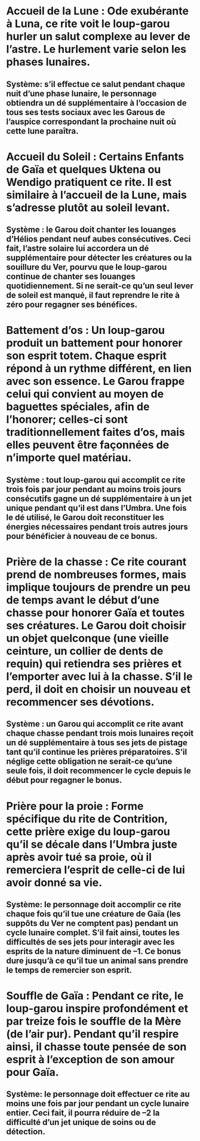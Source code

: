 # Accueil de la Lune : Ode exubérante à Luna, ce rite voit le loup-garou hurler un salut complexe au lever de l’astre. Le hurlement varie selon les phases lunaires.
## Système: s’il effectue ce salut pendant chaque nuit d’une phase lunaire, le personnage obtiendra un dé supplémentaire à l’occasion de tous ses tests sociaux avec les Garous de l’auspice correspondant la prochaine nuit où cette lune paraîtra.

# Accueil du Soleil : Certains Enfants de Gaïa et quelques Uktena ou Wendigo pratiquent ce rite. Il est similaire à l’accueil de la Lune, mais s’adresse plutôt au soleil levant.
## Système : le Garou doit chanter les louanges d’Hélios pendant neuf aubes consécutives. Ceci fait, l’astre solaire lui accordera un dé supplémentaire pour détecter les créatures ou la souillure du Ver, pourvu que le loup-garou continue de chanter ses louanges quotidiennement. Si ne serait-ce qu’un seul lever de soleil est manqué, il faut reprendre le rite à zéro pour regagner ses bénéfices.

# Battement d’os : Un loup-garou produit un battement pour honorer son esprit totem. Chaque esprit répond à un rythme différent, en lien avec son essence. Le Garou frappe celui qui convient au moyen de baguettes spéciales, afin de l’honorer; celles-ci sont traditionnellement faites d’os, mais elles peuvent être façonnées de n’importe quel matériau.
## Système : tout loup-garou qui accomplit ce rite trois fois par jour pendant au moins trois jours consécutifs gagne un dé supplémentaire à un jet unique pendant qu’il est dans l’Umbra. Une fois le dé utilisé, le Garou doit reconstituer les énergies nécessaires pendant trois autres jours pour bénéficier à nouveau de ce bonus.

# Prière de la chasse : Ce rite courant prend de nombreuses formes, mais implique toujours de prendre un peu de temps avant le début d’une chasse pour honorer Gaïa et toutes ses créatures. Le Garou doit choisir un objet quelconque (une vieille ceinture, un collier de dents de requin) qui retiendra ses prières et l’emporter avec lui à la chasse. S’il le perd, il doit en choisir un nouveau et recommencer ses dévotions.
## Système : un Garou qui accomplit ce rite avant chaque chasse pendant trois mois lunaires reçoit un dé supplémentaire à tous ses jets de pistage tant qu’il continue les prières préparatoires. S’il néglige cette obligation ne serait-ce qu’une seule fois, il doit recommencer le cycle depuis le début pour regagner le bonus.

# Prière pour la proie : Forme spécifique du rite de Contrition, cette prière exige du loup-garou qu’il se décale dans l’Umbra juste après avoir tué sa proie, où il remerciera l’esprit de celle-ci de lui avoir donné sa vie.
## Système: le personnage doit accomplir ce rite chaque fois qu’il tue une créature de Gaïa (les suppôts du Ver ne comptent pas) pendant un cycle lunaire complet. S’il fait ainsi, toutes les difficultés de ses jets pour interagir avec les esprits de la nature diminuent de –1. Ce bonus dure jusqu’à ce qu’il tue un animal sans prendre le temps de remercier son esprit.

# Souffle de Gaïa : Pendant ce rite, le loup-garou inspire profondément et par treize fois le souffle de la Mère (de l’air pur). Pendant qu’il respire ainsi, il chasse toute pensée de son esprit à l’exception de son amour pour Gaïa.
## Système: le personnage doit effectuer ce rite au moins une fois par jour pendant un cycle lunaire entier. Ceci fait, il pourra réduire de –2 la difficulté d’un jet unique de soins ou de détection.